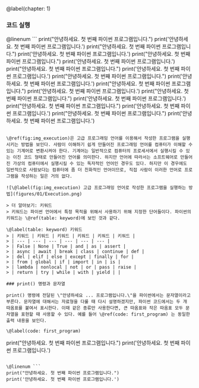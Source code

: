 \@label(chapter: 1)

### 코드 실행

\@linenum ``` 
print("안녕하세요. 첫 번째 파이썬 프로그램입니다.")
print('안녕하세요. 첫 번째 파이썬 프로그램입니다.')
print("안녕하세요. 첫 번째 파이썬 프로그램입니다.")
print('안녕하세요. 첫 번째 파이썬 프로그램입니다.')
print("안녕하세요. 첫 번째 파이썬 프로그램입니다.")
print('안녕하세요. 첫 번째 파이썬 프로그램입니다.')
print("안녕하세요. 첫 번째 파이썬 프로그램입니다.")
print('안녕하세요. 첫 번째 파이썬 프로그램입니다.')
print("안녕하세요. 첫 번째 파이썬 프로그램입니다.")
print('안녕하세요. 첫 번째 파이썬 프로그램입니다.')
print("안녕하세요. 첫 번째 파이썬 프로그램입니다.")
print('안녕하세요. 첫 번째 파이썬 프로그램입니다.')
print("안녕하세요. 첫 번째 파이썬 프로그램입니다.")
print('안녕하세요. 첫 번째 파이썬 프로그램입니다.')
print("안녕하세요. 첫 번째 파이썬 프로그램입니다.")
print('안녕하세요. 첫 번째 파이썬 프로그램입니다.')
print("안녕하세요. 첫 번째 파이썬 프로그램입니다.")
print('안녕하세요. 첫 번째 파이썬 프로그램입니다.')
```

\@ref(fig:img_execution)은 고급 프로그래밍 언어를 이용해서 작성한 프로그램을 실행시키는 방법을 보인다. 사람이 이해하기 쉽게 만들어진 프로그래밍 언어를 컴퓨터가 이해할 수 있는 기계어로 변환시켜야 한다. 기계어는 일반적으로 컴퓨터의 프로세서에서 실행시킬 수 있는 이진 코드 형태로 만들어진 언어를 의미한다. 하지만 언어에 따라서는 소프트웨어로 만들어진 가상의 컴퓨터에서 실행시킬 수 있는 독자적인 언어인 경우도 있다. 하지만 이 경우에도 일반적으로 사람보다는 컴퓨터에 좀 더 친화적인 언어이므로, 직접 사람이 이러한 언어로 프로그램을 작성하는 일은 거의 없다. 

![\@label(fig:img_execution) 고급 프로그래밍 언어로 작성한 프로그램을 실행하는 방법](figures/01/Execution.png)

> 더 알아보기: 키워드
> 키워드는 파이썬 언어에서 특정 목적을 위해서 사용하기 위해 지정한 단어들이다. 파이썬의 키워드는 \@ref(table: keyword)에 보인 것과 같다. 

\@label(table: keyword) 키워드 
> | 키워드 | 키워드 | 키워드 | 키워드 | 키워드 | 키워드 |
> | --- | --- | --- | --- | --- | --- |
> | False | None | True | and | as | assert |
> | async | await | break | class | continue | def |
> | del | elif | else | except | finally | for |
> | from | global | if | import | in | is | 
> | lambda | nonlocal | not | or | pass | raise |
> | return | try | while | with | yield | |

### print() 명령과 문자열

print() 명령에 전달된 \"안녕하세요 ... 프로그램입니다.\"을 파이썬에서는 문자열이라고 부른다. 문자열에 대해서는 자료형을 다룰 때 다시 설명하겠지만, 파이썬 코드에서는 두 개 따옴표를 붙여서 표시한다. 이때 같은 종류만 사용한다면, 큰 따옴표와 작은 따옴표 모두 문자열을 표현할 때 사용할 수 있다. 예를 들어 \@ref(code: first_program) 는 동일한 출력 내용을 보인다. 

\@label(code: first_program) 
```
print("안녕하세요. 첫 번째 파이썬 프로그램입니다.")
print('안녕하세요. 첫 번째 파이썬 프로그램입니다.')
```

\@linenum ``` 
print("안녕하세요. 첫 번째 파이썬 프로그램입니다.")
print('안녕하세요. 첫 번째 파이썬 프로그램입니다.')
```

